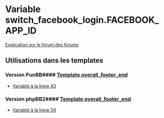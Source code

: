 # Variable switch_facebook_login.FACEBOOK_APP_ID
[Explication sur le forum des forums](http://forum.forumactif.com/t294113-listing-des-variables#switch_facebook_login.FACEBOOK_APP_ID)
## Utilisations dans les templates
### Version PunBB#### [Template overall_footer_end](punbb/overall_footer_end.md)
* [Variable à la ligne 43](../punbb/overall_footer_end.tpl#L43)
### Version phpBB2#### [Template overall_footer_end](subsilver/overall_footer_end.md)
* [Variable à la ligne 34](../subsilver/overall_footer_end.tpl#L34)